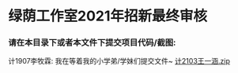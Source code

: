 # 绿荫工作室2021年招新最终审核

### 请在本目录下或者本文件下提交项目代码/截图:

计1907李牧霖: 我在等着我的小学弟/学妹们提交文件~
[计2103王一涵.zip](https://github.com/Mr-wangkarl/GreenStudio2021_Final_Test/files/7490370/2103.zip)
